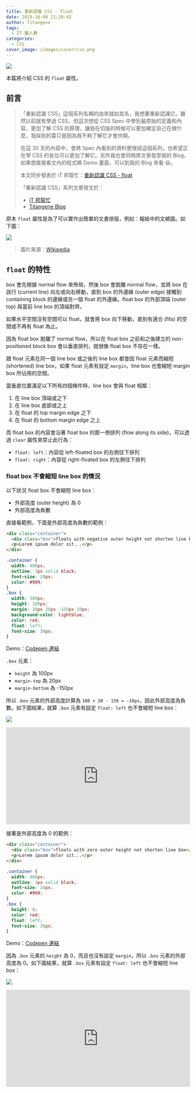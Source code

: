 ```yaml
---
title: 重新認識 CSS - float
date: 2019-10-08 21:20:42
author: Titangene
tags:
  - IT 鐵人賽
categories:
  - CSS
cover_image: /images/cover/css.png
---
```


![](../images/cover/css.png)

本篇將介紹 CSS 的 `float` 屬性。

<!-- more -->

## 前言

> 「重新認識 CSS」這個系列名稱的由來就如其名，我想要重新認識它。雖然以前就有學過 CSS，但這次想從 CSS Spec 中學到最原始的定義和內容，更加了解 CSS 的原理，讓我在切版的時候可以更加確定自己在做什麼，我踩到的雷只是因為我不夠了解它才會炸開。
> 
> 在這 30 天的內容中，會將 Spec 內看到的資料整理成這個系列，也希望正在學 CSS 的各位可以更加了解它。另外我也會同時將文章發至我的 Blog，如果想直接看文內的程式碼 Demo 畫面，可以到我的 Blog 來看 😃。
> 
> 本文同步發表於 iT 邦幫忙：[重新認識 CSS - float](https://ithelp.ithome.com.tw/articles/10226157)
> 
> 「重新認識 CSS」系列文章發文於：
> - [iT 邦幫忙](https://ithelp.ithome.com.tw/users/20117586/ironman/2617)
> - [Titangene Blog](https://titangene.github.io/tags/it-%E9%90%B5%E4%BA%BA%E8%B3%BD/)

原本 `float` 屬性是為了可以實作出簡單的文書排版，例如：報紙中的文繞圖。如下圖：

![](../images/css-float/2019-10-10-16-09-13.png)

> 圖片來源：[Wikipedia](https://zh.wikipedia.org/wiki/File:Newspaper_fatima_353.jpg)

## `float` 的特性

box 會先根據 normal flow 來佈局，然後 box 會脫離 normal flow，並將 box 在該行 (current line) 向左或向右移動，直到 box 的外邊緣 (outer edge) 接觸到 containing block 的邊緣或另一個 float 的外邊緣。float box 的外部頂端 (outer top) 與當前 line box 的頂端對齊。

如果水平空間沒有空間可以 float，就會將 box 向下移動，直到有適合 (fits) 的空間或不再有 float 為止。

因為 float box 脫離了 normal flow，所以在 float box 之前和之後建立的 non-positioned block box 會以垂直排列，就很像 float box 不存在一樣。

跟 float 元素在同一個 line box 或之後的 line box 都會因 float 元素而縮短 (shortened) line box，如果 float 元素有設定 `margin`，line box 也會縮短 margin box 所佔用的空間。

當垂直位置滿足以下所有四個條件時，line box 會與 float 相鄰：
1. 在 line box 頂端或之下
2. 在 line box 底部或之上
3. 在 float 的 top margin edge 之下
4. 在 float 的 bottom margin edge 之上

而 float box 的內容會沿著 float box 的那一側排列 (flow along its side)，可以透過 `clear` 屬性來禁止此行為：
- `float: left`：內容從 left-floated box 的右側往下排列
- `float: right`：內容從 right-floated box 的左側往下排列

### float box 不會縮短 line box 的情況

以下狀況 float box 不會縮短 line box：
- 外部高度 (outer height) 為 0
- 外部高度為負數

直接看範例，下面是外部高度為負數的範例：

```html
<div class="container">
  <div class="box">floats with negative outer height not shorten line box</div>
  <p>Lorem ipsum dolor sit...</p>
</div>
```

```css
.container {
  width: 400px;
  outline: 3px solid black;
  font-size: 20px;
  color: #999;
}
.box {
  width: 300px;
  height: 100px;
  margin: 20px 20px -150px 20px;
  background-color: lightblue;
  color: red;
  float: left;
  font-size: 30px;
}
```

Demo：[Codepen 連結](https://codepen.io/titangene/pen/oNNgmEm)

`.box` 元素：
- `height` 為 100px
- `margin-top` 為 20px
- `margin-bottom` 為 -150px

所以 `.box` 元素的外部高度計算為 `100 + 20 - 150 = -10px`，因此外部高度為負數。如下圖結果，就算 `.box` 元素有設定 `float: left` 也不會縮短 line box：

![](../images/css-float/2019-10-08-20-52-10.png)

<iframe height="265" style="width: 100%;" scrolling="no" title="floats with negative outer height not shorten line box" src="https://codepen.io/titangene/embed/oNNgmEm?height=265&theme-id=dark&default-tab=html,result" frameborder="no" allowtransparency="true" allowfullscreen="true">
  See the Pen <a href='https://codepen.io/titangene/pen/oNNgmEm'>floats with negative outer height not shorten line box</a> by Titangene
  (<a href='https://codepen.io/titangene'>@titangene</a>) on <a href='https://codepen.io'>CodePen</a>.
</iframe>

接著是外部高度為 0 的範例：

```html
<div class="container">
  <div class="box">floats with zero outer height not shorten line box</div>
  <p>Lorem ipsum dolor sit...</p>
</div>
```

```css
.container {
  width: 400px;
  outline: 3px solid black;
  font-size: 24px;
  color: #999;
}
.box {
  height: 0;
  color: red;
  float: left;
  font-size: 36px;
}
```

Demo：[Codepen 連結](https://codepen.io/titangene/pen/MWWYLXE)

因為 `.box` 元素的 `height` 為 0，而且也沒有設定 `margin`，所以 `.box` 元素的外部高度為 0。如下圖結果，就算 `.box` 元素有設定 `float: left` 也不會縮短 line box：

![](../images/css-float/2019-10-08-21-17-15.png)

<iframe height="265" style="width: 100%;" scrolling="no" title="floats with zero outer height not shorten line box" src="https://codepen.io/titangene/embed/MWWYLXE?height=265&theme-id=dark&default-tab=css,result" frameborder="no" allowtransparency="true" allowfullscreen="true">
  See the Pen <a href='https://codepen.io/titangene/pen/MWWYLXE'>floats with zero outer height not shorten line box</a> by Titangene
  (<a href='https://codepen.io/titangene'>@titangene</a>) on <a href='https://codepen.io'>CodePen</a>.
</iframe>